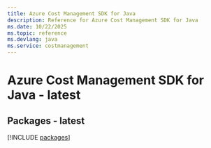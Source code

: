 ```yaml
---
title: Azure Cost Management SDK for Java
description: Reference for Azure Cost Management SDK for Java
ms.date: 10/22/2025
ms.topic: reference
ms.devlang: java
ms.service: costmanagement
---
```

# Azure Cost Management SDK for Java - latest
## Packages - latest
[!INCLUDE [packages](cost-management-index.md)]